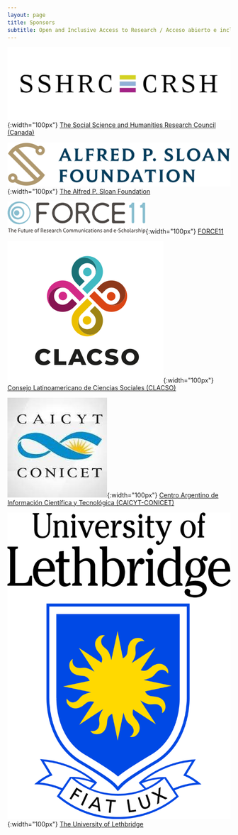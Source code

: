 ```yaml
---
layout: page
title: Sponsors
subtitle: Open and Inclusive Access to Research / Acceso abierto e inclusivo a la investigación
---
```



![SSHRC](assets/img/sshrc.jpeg){:width="100px"} [The Social Science and Humanities Research Council (Canada)](https://www.sshrc-crsh.gc.ca/)

![Sloan](assets/img/sloanLogo.png){:width="100px"} [The Alfred P. Sloan Foundation](https://sloan.org/)

![F11](assets/img/force11-website-logo.png){:width="100px"} [FORCE11](https://force11.org)

![CLASCO](assets/img/Logo-Clacso-2019-transparent.png){:width="100px"} [Consejo Latinoamericano de Ciencias Sociales (CLACSO)](https://www.clacso.org)

![CONICET](assets/img/conicet.jpeg){:width="100px"} [Centro Argentino de Información Científica y Tecnológica (CAICYT-CONICET)](https://www.conicet.gov.ar/caicyt/)

![uleth](assets/img/4colTransparent.png){:width="100px"} [The University of Lethbridge](http://uleth.ca)

